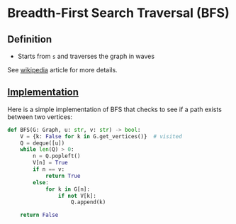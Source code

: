 # Breadth-First Search Traversal (BFS)

## Definition

* Starts from `s` and traverses the graph in waves

See [wikipedia](https://en.wikipedia.org/wiki/Breadth-first_search) article for more details.

## [Implementation](https://github.com/antoniojkim/AlgLib/blob/master/Algorithms/Graphs/BFS/BFS.py#L12)

Here is a simple implementation of BFS that checks to see if a path exists between two vertices:

```python
def BFS(G: Graph, u: str, v: str) -> bool:
    V = {k: False for k in G.get_vertices()}  # visited
    Q = deque([u])
    while len(Q) > 0:
        n = Q.popleft()
        V[n] = True
        if n == v:
            return True
        else:
            for k in G[n]:
                if not V[k]:
                    Q.append(k)

    return False
```
